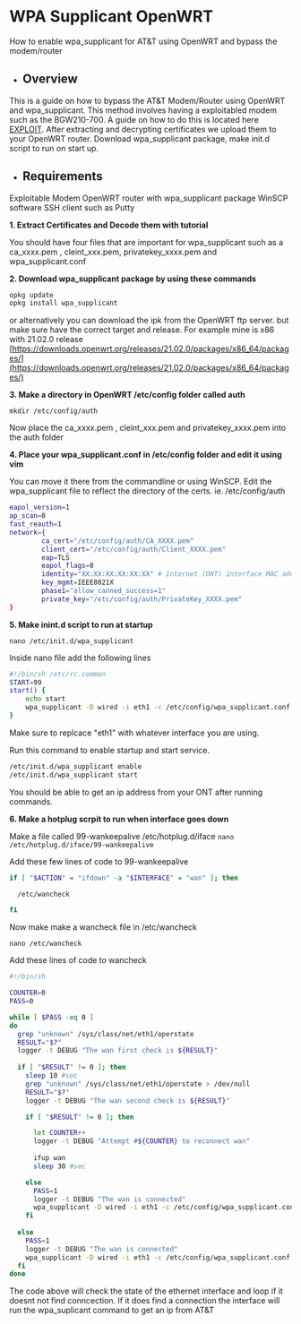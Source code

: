 # WPA Supplicant OpenWRT
How to enable wpa_supplicant for AT&amp;T using OpenWRT and bypass the modem/router

- ##  Overview
This is a guide on how to bypass the AT&T Modem/Router using OpenWRT and wpa_supplicant. This method involves having a exploitabled modem such as the BGW210-700. A guide on how to do this is located here [EXPLOIT](https://github.com/bypassrg/att "EXPLOIT"). After extracting and decrypting certificates we upload them to your OpenWRT router.  Download wpa_supplicant package, make init.d script to run on start up.

- ## Requirements
Exploitable Modem
OpenWRT router with wpa_supplicant package
WinSCP software
SSH client such as Putty

**1. Extract Certificates and Decode them with tutorial**

You should have four files that are important for wpa_supplicant such as a ca_xxxx.pem , cleint_xxx.pem, privatekey_xxxx.pem and wpa_supplicant.conf

**2. Download wpa_supplicant package by using these commands**

```bash
opkg update
opkg install wpa_supplicant
```

or alternatively you can download the ipk from the OpenWRT ftp server. but make sure have the correct target and release. For example mine is x86 with 21.02.0 release
[https://downloads.openwrt.org/releases/21.02.0/packages/x86_64/packages/](https://downloads.openwrt.org/releases/21.02.0/packages/x86_64/packages/)

**3. Make a directory in OpenWRT /etc/config folder called auth**

`mkdir /etc/config/auth`

Now place the ca_xxxx.pem , cleint_xxx.pem and privatekey_xxxx.pem into the auth folder

**4. Place your wpa_supplicant.conf in /etc/config folder and edit it using vim**

You can move it there from the commandline or using WinSCP.
Edit the wpa_supplicant file to reflect the directory of the certs. ie. /etc/config/auth

```bash
eapol_version=1
ap_scan=0
fast_reauth=1
network={
        ca_cert="/etc/config/auth/CA_XXXX.pem"
        client_cert="/etc/config/auth/Client_XXXX.pem"
        eap=TLS
        eapol_flags=0
        identity="XX:XX:XX:XX:XX:XX" # Internet (ONT) interface MAC address must match this value
        key_mgmt=IEEE8021X
        phase1="allow_canned_success=1"
        private_key="/etc/config/auth/PrivateKey_XXXX.pem"
}

```
**5. Make inint.d script to run at startup**

`nano /etc/init.d/wpa_supplicant`

Inside nano file add the following lines

```bash
#!/bin/sh /etc/rc.common
START=99
start() {
	echo start
	wpa_supplicant -D wired -i eth1 -c /etc/config/wpa_supplicant.conf
}

```

Make sure to replcace "eth1" with whatever interface you are using.

Run this command to enable startup and start service.

```bash
/etc/init.d/wpa_supplicant enable
/etc/init.d/wpa_supplicant start
```

You should be able to get an ip address from your ONT after running commands.

**6. Make a hotplug scrpit to run when interface goes down**

Make a file called 99-wankeepalive /etc/hotplug.d/iface
`nano /etc/hotplug.d/iface/99-wankeepalive`

Add these few lines of code to 99-wankeepalive

```bash
if [ "$ACTION" = "ifdown" -a "$INTERFACE" = "wan" ]; then

  /etc/wancheck

fi
```

Now make make a wancheck file in /etc/wancheck

`nano /etc/wancheck`

Add these lines of code to wancheck

```bash
#!/bin/sh

COUNTER=0
PASS=0

while [ $PASS -eq 0 ]
do
  grep "unknown" /sys/class/net/eth1/operstate
  RESULT="$?"
  logger -t DEBUG "The wan first check is ${RESULT}"
  
  if [ "$RESULT" != 0 ]; then
    sleep 10 #sec
    grep "unknown" /sys/class/net/eth1/operstate > /dev/null
    RESULT="$?"
    logger -t DEBUG "The wan second check is ${RESULT}"

    if [ "$RESULT" != 0 ]; then

      let COUNTER++
      logger -t DEBUG "Attempt #${COUNTER} to reconnect wan"
  
      ifup wan
      sleep 30 #sec

    else
      PASS=1
      logger -t DEBUG "The wan is connected"
      wpa_supplicant -D wired -i eth1 -c /etc/config/wpa_supplicant.conf
    fi
      
  else
    PASS=1
    logger -t DEBUG "The wan is connected"
    wpa_supplicant -D wired -i eth1 -c /etc/config/wpa_supplicant.conf
  fi
done
```

The code above will check the state of the ethernet interface and loop if it doesnt not find conncection. If it does find a connection the interface will run the wpa_suplicant command to get an ip from AT&T
